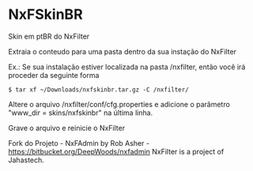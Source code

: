 NxFSkinBR
========

Skin em ptBR do NxFilter

Extraia o conteudo para uma pasta dentro da sua instação do NxFilter

Ex.:
Se sua instalação estiver localizada na pasta /nxfilter, então você irá proceder da seguinte forma
```
$ tar xf ~/Downloads/nxfskinbr.tar.gz -C /nxfilter/
```

Altere o arquivo /nxfilter/conf/cfg.properties e adicione o parâmetro "www_dir = skins/nxfskinbr" na última linha.  

Grave o arquivo e reinicie o NxFilter

Fork do Projeto - NxFAdmin by Rob Asher - https://bitbucket.org/DeepWoods/nxfadmin
NxFilter is a project of Jahastech. 
